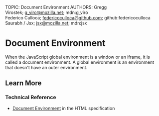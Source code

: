 TOPIC: Document Environment
AUTHORS: Gregg Virostek; g_viro@mozilla.net; mdn:g_viro
         Federico Culloca; federicoculloca@github.com; github:federicoculloca
         Saurabh / Jsx; jsx@mozilla.net; mdn:jsx

# Document Environment

When the JavaScript global environment is a window or an iframe, it is called a document environment.
A global environment is an environment that doesn't have an outer environment.

## Learn More

### Technical Reference

- [Document Environment](https://html.spec.whatwg.org/multipage/webappapis.html#document-environment)
in the HTML specification
